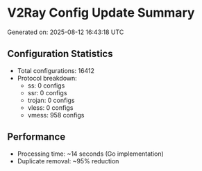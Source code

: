 # V2Ray Config Update Summary
Generated on: 2025-08-12 16:43:18 UTC

## Configuration Statistics
- Total configurations: 16412
- Protocol breakdown:
  - ss: 0 configs
  - ssr: 0 configs
  - trojan: 0 configs
  - vless: 0 configs
  - vmess: 958 configs

## Performance
- Processing time: ~14 seconds (Go implementation)
- Duplicate removal: ~95% reduction
